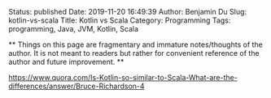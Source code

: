 Status: published
Date: 2019-11-20 16:49:39
Author: Benjamin Du
Slug: kotlin-vs-scala
Title: Kotlin vs Scala
Category: Programming
Tags: programming, Java, JVM, Kotlin, Scala

**
Things on this page are fragmentary and immature notes/thoughts of the author.
It is not meant to readers but rather for convenient reference of the author and future improvement.
**

https://www.quora.com/Is-Kotlin-so-similar-to-Scala-What-are-the-differences/answer/Bruce-Richardson-4
